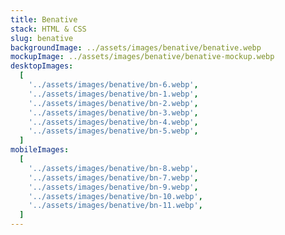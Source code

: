 ```yaml
---
title: Benative
stack: HTML & CSS
slug: benative
backgroundImage: ../assets/images/benative/benative.webp
mockupImage: ../assets/images/benative/benative-mockup.webp
desktopImages:
  [
    '../assets/images/benative/bn-6.webp',
    '../assets/images/benative/bn-1.webp',
    '../assets/images/benative/bn-2.webp',
    '../assets/images/benative/bn-3.webp',
    '../assets/images/benative/bn-4.webp',
    '../assets/images/benative/bn-5.webp',
  ]
mobileImages:
  [
    '../assets/images/benative/bn-8.webp',
    '../assets/images/benative/bn-7.webp',
    '../assets/images/benative/bn-9.webp',
    '../assets/images/benative/bn-10.webp',
    '../assets/images/benative/bn-11.webp',
  ]
---
```

